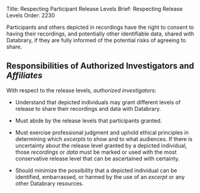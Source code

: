 Title: Respecting Participant Release Levels
Brief: Respecting Release Levels
Order: 2230

Participants and others depicted in recordings have the right to consent to having their recordings, and potentially other identifiable data, shared with Databrary, if they are fully informed of the potential risks of agreeing to share.

## Responsibilities of Authorized Investigators and *Affiliates*

With respect to the release levels, *authorized investigator*s:

- Understand that depicted individuals may grant different levels of release to share their recordings and data with Databrary.

- Must abide by the release levels that participants granted.

- Must exercise professional judgment and uphold ethical principles in determining which *excerpts* to show and to what audiences.
If there is uncertainty about the release level granted by a depicted individual, those *recordings* or *data* must be marked or used with the most conservative release level that can be ascertained with certainty.

- Should minimize the possibility that a depicted individual can be identified, embarrassed, or harmed by the use of an *excerpt* or any other Databrary resources.

